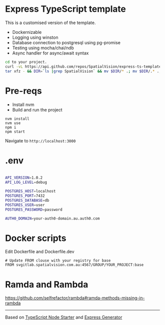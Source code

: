# Express TypeScript template

This is a customised version of the template.

* Dockernizable
* Logging using winston
* Database connection to postgresql using pg-promise
* Testing using mocha/chai/ndb
* Async handler for async/await syntax

```bash
cd to your project.
curl -vL https://api.github.com/repos/SpatialVision/express-ts-template/tarball/develop | \
tar xfz - && DIR=`ls |grep SpatialVision` && mv $DIR/* .; mv $DIR/.* .; rm -fr $DIR && chmod +x *.sh
```

# Pre-reqs
- Install nvm 
- Build and run the project
```
nvm install
nvm use
npm i
npm start
```
Navigate to `http://localhost:3000`


# .env
```bash

API_VERSION=1.0.2
API_LOG_LEVEL=debug

POSTGRES_HOST=localhost
POSTGRES_PORT=7432
POSTGRES_DATABASE=db
POSTGRES_USER=user
POSTGRES_PASSWORD=password

AUTH0_DOMAIN=your-auth0-domain.au.auth0.com
```

# Docker scripts
Edit Dockerfile and Dockerfile.dev
```
# Update FROM clouse with your registry for base
FROM svgitlab.spatialvision.com.au:4567/GROUP/YOUR_PROJECT:base

```

# Ramda and Rambda

https://github.com/selfrefactor/rambda#ramda-methods-missing-in-rambda


--------------------
Based on 
[TypeScript Node Starter](https://github.com/Microsoft/TypeScript-Node-Starter) and [Express Generator](https://github.com/expressjs/generator)
